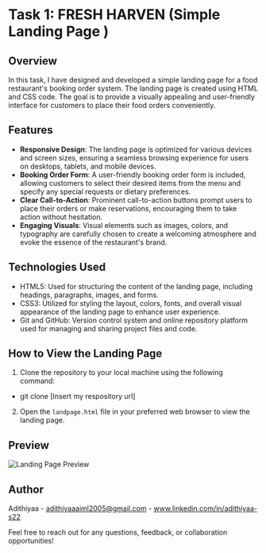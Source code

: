 # Task 1: FRESH HARVEN (Simple Landing Page )

## Overview
In this task, I have designed and developed a simple landing page for a food restaurant's booking order system. The landing page is created using HTML and CSS code. The goal is to provide a visually appealing and user-friendly interface for customers to place their food orders conveniently.

## Features
- **Responsive Design**: The landing page is optimized for various devices and screen sizes, ensuring a seamless browsing experience for users on desktops, tablets, and mobile devices.
- **Booking Order Form**: A user-friendly booking order form is included, allowing customers to select their desired items from the menu and specify any special requests or dietary preferences.
- **Clear Call-to-Action**: Prominent call-to-action buttons prompt users to place their orders or make reservations, encouraging them to take action without hesitation.
- **Engaging Visuals**: Visual elements such as images, colors, and typography are carefully chosen to create a welcoming atmosphere and evoke the essence of the restaurant's brand.

## Technologies Used
- HTML5: Used for structuring the content of the landing page, including headings, paragraphs, images, and forms.
- CSS3: Utilized for styling the layout, colors, fonts, and overall visual appearance of the landing page to enhance user experience.
- Git and GitHub: Version control system and online repository platform used for managing and sharing project files and code.

## How to View the Landing Page
1. Clone the repository to your local machine using the following command:
- git clone [Insert my respository url]
2. Open the `landpage.html` file in your preferred web browser to view the landing page.

## Preview
![Landing Page Preview](screenshot.png)

## Author
Adithiyaa  - adithiyaaaiml2005@gmail.com - www.linkedin.com/in/adithiyaa-s22

Feel free to reach out for any questions, feedback, or collaboration opportunities!


